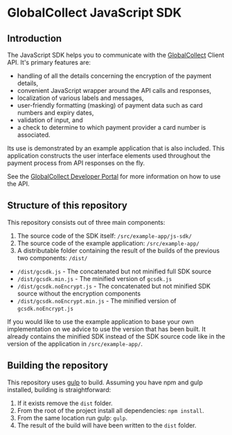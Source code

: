# GlobalCollect JavaScript SDK

## Introduction

The JavaScript SDK helps you to communicate with the [GlobalCollect](http://www.globalcollect.com/) Client API. It's primary features are:

* handling of all the details concerning the encryption of the payment details,
* convenient JavaScript wrapper around the API calls and responses,
* localization of various labels and messages,
* user-friendly formatting (masking) of payment data such as card numbers and expiry dates,
* validation of input, and
* a check to determine to which payment provider a card number is associated.

Its use is demonstrated by an example application that is also included. This application constructs the user interface elements used throughout the payment process from API responses on the fly. 

See the [GlobalCollect Developer Portal](https://developer.globalcollect.com/documentation/sdk/javascript/) for more information on how to use the API.

## Structure of this repository

This repository consists out of three main components:

1. The source code of the SDK itself: `/src/example-app/js-sdk/`
2. The source code of the example application: `/src/example-app/`
3. A distributable folder containing the result of the builds of the previous two components: `/dist/`
  - `/dist/gcsdk.js` - The concatenated but not minified full SDK source
  - `/dist/gcsdk.min.js` - The minified version of `gcsdk.js`
  - `/dist/gcsdk.noEncrypt.js` - The concatenated but not minified SDK source without the encryption components
  - `/dist/gcsdk.noEncrypt.min.js` - The minified version of `gcsdk.noEncrypt.js`

If you would like to use the example application to base your own implementation on we advice to use the version that has been built. It already contains the minified SDK instead of the SDK source code like in the version of the application in `/src/example-app/`.

## Building the repository

This repository uses [gulp](http://gulpjs.com/) to build. Assuming you have npm and gulp installed, building is straightforward:

1. If it exists remove the `dist` folder.
2. From the root of the project install all dependencies: `npm install`.
3. From the same location run gulp: `gulp`.
4. The result of the build will have been written to the `dist` folder. 
